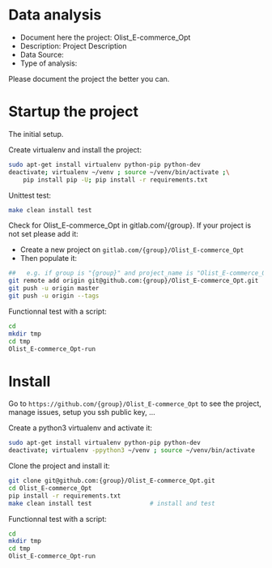 # Data analysis
- Document here the project: Olist_E-commerce_Opt
- Description: Project Description
- Data Source:
- Type of analysis:

Please document the project the better you can.

# Startup the project

The initial setup.

Create virtualenv and install the project:
```bash
sudo apt-get install virtualenv python-pip python-dev
deactivate; virtualenv ~/venv ; source ~/venv/bin/activate ;\
    pip install pip -U; pip install -r requirements.txt
```

Unittest test:
```bash
make clean install test
```

Check for Olist_E-commerce_Opt in gitlab.com/{group}.
If your project is not set please add it:

- Create a new project on `gitlab.com/{group}/Olist_E-commerce_Opt`
- Then populate it:

```bash
##   e.g. if group is "{group}" and project_name is "Olist_E-commerce_Opt"
git remote add origin git@github.com:{group}/Olist_E-commerce_Opt.git
git push -u origin master
git push -u origin --tags
```

Functionnal test with a script:

```bash
cd
mkdir tmp
cd tmp
Olist_E-commerce_Opt-run
```

# Install

Go to `https://github.com/{group}/Olist_E-commerce_Opt` to see the project, manage issues,
setup you ssh public key, ...

Create a python3 virtualenv and activate it:

```bash
sudo apt-get install virtualenv python-pip python-dev
deactivate; virtualenv -ppython3 ~/venv ; source ~/venv/bin/activate
```

Clone the project and install it:

```bash
git clone git@github.com:{group}/Olist_E-commerce_Opt.git
cd Olist_E-commerce_Opt
pip install -r requirements.txt
make clean install test                # install and test
```
Functionnal test with a script:

```bash
cd
mkdir tmp
cd tmp
Olist_E-commerce_Opt-run
```
